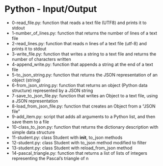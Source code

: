 # Python - Input/Output
* 0-read_file.py: function that reads a text file (UTF8) and prints it to stdout
* 1-number_of_lines.py: function that returns the number of lines of a text file
* 2-read_lines.py: function that reads n lines of a text file (utf-8) and prints it to stdout
* 3-write_file.py: function that writes a string to a text file and returns the number of characters written
* 4-append_write.py: function that appends a string at the end of a text file
* 5-to_json_string.py: function that returns the JSON representation of an object (string)
* 6-from_json_string.py: function that returns an object (Python data structure) represented by a JSON string
* 7-save_to_json_file.py: function that writes an Object to a text file, using a JSON representation
* 8-load_from_json_file.py: function that creates an Object from a “JSON file”
* 9-add_item.py: script that adds all arguments to a Python list, and then save them to a file
* 10-class_to_json.py: function that returns the dictionary description with simple data structure
* 11-student.py: class Student with __init__, to_json methods
* 12-student.py: class Student with to_json method modified to filter
* 13-student.py: class Student with reload_from_json method
* 14-pascal_triangle.py: function that returns a list of lists of integers representing the Pascal’s triangle of n
